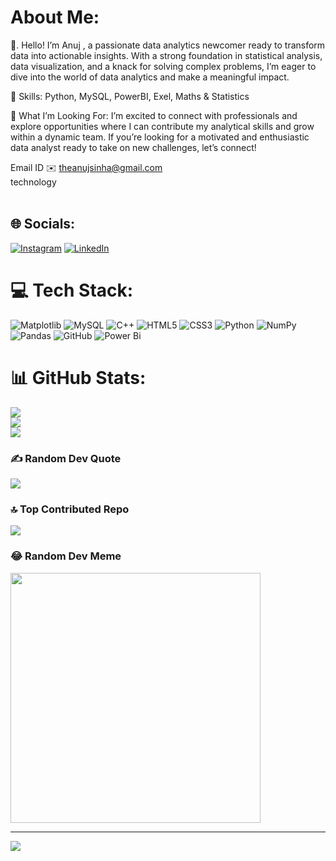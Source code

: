 



#  About Me:
👋. Hello! I’m Anuj , a passionate data analytics newcomer ready to transform data into actionable insights. With a strong foundation in statistical analysis, data visualization, and a knack for solving complex problems, I’m eager to dive into the world of data analytics and make a meaningful impact.

🔧 Skills: Python, MySQL, PowerBI, Exel, Maths & Statistics



💼 What I’m Looking For: I’m excited to connect with professionals and explore opportunities where I can contribute my analytical skills and grow within a dynamic team. If you’re looking for a motivated and enthusiastic data analyst ready to take on new challenges, let’s connect!

Email ID 
✉️ theanujsinha@gmail.com <br>technology <br><br>


## 🌐 Socials:
[![Instagram](https://img.shields.io/badge/Instagram-%23E4405F.svg?logo=Instagram&logoColor=white)](https://instagram.com/theanujsinha) [![LinkedIn](https://img.shields.io/badge/LinkedIn-%230077B5.svg?logo=linkedin&logoColor=white)](https://linkedin.com/in/theanujsinha01) 

# 💻 Tech Stack:
![Matplotlib](https://img.shields.io/badge/Matplotlib-%23ffffff.svg?style=for-the-badge&logo=Matplotlib&logoColor=black) ![MySQL](https://img.shields.io/badge/mysql-4479A1.svg?style=for-the-badge&logo=mysql&logoColor=white) ![C++](https://img.shields.io/badge/c++-%2300599C.svg?style=for-the-badge&logo=c%2B%2B&logoColor=white) ![HTML5](https://img.shields.io/badge/html5-%23E34F26.svg?style=for-the-badge&logo=html5&logoColor=white) ![CSS3](https://img.shields.io/badge/css3-%231572B6.svg?style=for-the-badge&logo=css3&logoColor=white) ![Python](https://img.shields.io/badge/python-3670A0?style=for-the-badge&logo=python&logoColor=ffdd54) ![NumPy](https://img.shields.io/badge/numpy-%23013243.svg?style=for-the-badge&logo=numpy&logoColor=white) ![Pandas](https://img.shields.io/badge/pandas-%23150458.svg?style=for-the-badge&logo=pandas&logoColor=white) ![GitHub](https://img.shields.io/badge/github-%23121011.svg?style=for-the-badge&logo=github&logoColor=white) ![Power Bi](https://img.shields.io/badge/power_bi-F2C811?style=for-the-badge&logo=powerbi&logoColor=black)
# 📊 GitHub Stats:
![](https://github-readme-stats.vercel.app/api?username=theanujsinha01&theme=&hide_border=true&include_all_commits=true&count_private=true)<br/>
![](https://github-readme-streak-stats.herokuapp.com/?user=theanujsinha01&theme=&hide_border=true)<br/>
![](https://github-readme-stats.vercel.app/api/top-langs/?username=theanujsinha01&theme=&hide_border=true&include_all_commits=true&count_private=true&layout=compact)

### ✍️ Random Dev Quote
![](https://quotes-github-readme.vercel.app/api?type=horizontal&theme=)

### 🔝 Top Contributed Repo
![](https://github-contributor-stats.vercel.app/api?username=theanujsinha01&limit=5&theme=&combine_all_yearly_contributions=true)

### 😂 Random Dev Meme
<img src='https://memer-new.vercel.app/' style="height: 400px;"/>

---
[![](https://visitcount.itsvg.in/api?id=theanujsinha01&icon=0&color=0)](https://visitcount.itsvg.in)

<!-- Proudly created with GPRM ( https://gprm.itsvg.in ) -->
